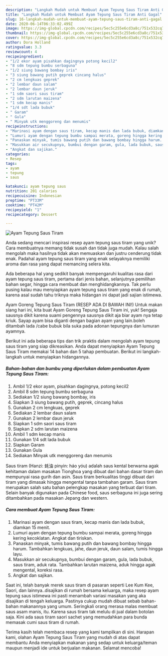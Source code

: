 ```yaml
---
description: "Langkah Mudah untuk Membuat Ayam Tepung Saus Tiram Anti Gagal"
title: "Langkah Mudah untuk Membuat Ayam Tepung Saus Tiram Anti Gagal"
slug: 16-langkah-mudah-untuk-membuat-ayam-tepung-saus-tiram-anti-gagal
date: 2020-06-14T06:33:02.499Z
image: https://img-global.cpcdn.com/recipes/5ec5c255e6cd3a8c/751x532cq70/ayam-tepung-saus-tiram-foto-resep-utama.jpg
thumbnail: https://img-global.cpcdn.com/recipes/5ec5c255e6cd3a8c/751x532cq70/ayam-tepung-saus-tiram-foto-resep-utama.jpg
cover: https://img-global.cpcdn.com/recipes/5ec5c255e6cd3a8c/751x532cq70/ayam-tepung-saus-tiram-foto-resep-utama.jpg
author: Dora Holland
ratingvalue: 3.3
reviewcount: 4
recipeingredient:
- "1/2 ekor ayam pisahkan dagingnya potong kecil2"
- "8 sdm tepung bumbu serbaguna"
- "1/2 siung bawang bombay iris"
- "3 siung bawang putih geprek cincang halus"
- "2 cm lengkuas geprek"
- "2 lembar daun salam"
- "2 lembar daun jeruk"
- "1 sdm saori saus tiram"
- "2 sdm larutan maizena"
- "1 sdm kecap manis"
- "1/4 sdt lada bubuk"
- " Garam"
- " Gula"
- " Minyak utk menggoreng dan menumis"
recipeinstructions:
- "Marinasi ayam dengan saus tiram, kecap manis dan lada bubuk, diamkan 15 menit."
- "Lumuri ayam dengan tepung bumbu sampai merata, goreng hingga kering kecoklatan. Angkat dan tiriskan."
- "Panaskan minyak, tumis bawang putih dan bawang bombay hingga harum. Tambahkan lengkuas, jahe, daun jeruk, daun salam, tumis hingga layu."
- "Masukkan air secukupnya, bumbui dengan garam, gula, lada bubuk, saus tiram, aduk rata. Tambahkan larutan maizena, aduk hingga agak mengental, koreksi rasa."
- "Angkat dan sajikan."
categories:
- Resep
tags:
- ayam
- tepung
- saus

katakunci: ayam tepung saus 
nutrition: 201 calories
recipecuisine: Indonesian
preptime: "PT33M"
cooktime: "PT42M"
recipeyield: "1"
recipecategory: Dessert

---
```



![Ayam Tepung Saus Tiram](https://img-global.cpcdn.com/recipes/5ec5c255e6cd3a8c/751x532cq70/ayam-tepung-saus-tiram-foto-resep-utama.jpg)

Anda sedang mencari inspirasi resep ayam tepung saus tiram yang unik? Cara membuatnya memang tidak susah dan tidak juga mudah. Kalau salah mengolah maka hasilnya tidak akan memuaskan dan justru cenderung tidak enak. Padahal ayam tepung saus tiram yang enak selayaknya memiliki aroma dan rasa yang dapat memancing selera kita.

Ada beberapa hal yang sedikit banyak mempengaruhi kualitas rasa dari ayam tepung saus tiram, pertama dari jenis bahan, selanjutnya pemilihan bahan segar, hingga cara membuat dan menghidangkannya. Tak perlu pusing kalau mau menyiapkan ayam tepung saus tiram yang enak di rumah, karena asal sudah tahu triknya maka hidangan ini dapat jadi sajian istimewa.

Ayam Goreng Tepung Saus Tiram (RESEP ADA DI BAWAH INI!) Untuk makan siang hari ini, kita buat Ayam Goreng Tepung Saus Tiram ini, yuk! Sengaja sausnya dikit karena suami pengennya sausnya dikit aja biar ayam nya tetap kriuk. Sayap ayam bisa diganti dengan bagian ayam yang lain.boleh ditambah lada /cabe bubuk bila suka pada adonan tepungnya dan lumuran ayamnya.


Berikut ini ada beberapa tips dan trik praktis dalam mengolah ayam tepung saus tiram yang siap dikreasikan. Anda dapat menyiapkan Ayam Tepung Saus Tiram memakai 14 bahan dan 5 tahap pembuatan. Berikut ini langkah-langkah untuk menyiapkan hidangannya.

<!--inarticleads1-->

##### Bahan-bahan dan bumbu yang diperlukan dalam pembuatan Ayam Tepung Saus Tiram:

1. Ambil 1/2 ekor ayam, pisahkan dagingnya, potong kecil2
1. Ambil 8 sdm tepung bumbu serbaguna
1. Sediakan 1/2 siung bawang bombay, iris
1. Siapkan 3 siung bawang putih, geprek, cincang halus
1. Gunakan 2 cm lengkuas, geprek
1. Sediakan 2 lembar daun salam
1. Gunakan 2 lembar daun jeruk
1. Siapkan 1 sdm saori saus tiram
1. Siapkan 2 sdm larutan maizena
1. Ambil 1 sdm kecap manis
1. Gunakan 1/4 sdt lada bubuk
1. Siapkan  Garam
1. Gunakan  Gula
1. Sediakan  Minyak utk menggoreng dan menumis


Saus tiram (Hanzi: 蚝油 pinyin: háo yóu) adalah saus kental berwarna agak kehitaman dalam masakan Tionghoa yang dibuat dari bahan dasar tiram dan mempunyai rasa gurih dan asin. Saus tiram berkualitas tinggi dibuat dari tiram yang dimasak hingga mengental tanpa tambahan garam. Saus tiram merupakan salah satu bahan pelengkap masakan yang terbuat dari tiram. Selain banyak digunakan pada Chinese food, saus serbaguna ini juga sering ditambahkan pada masakan Jepang dan western. 

<!--inarticleads2-->

##### Cara membuat Ayam Tepung Saus Tiram:

1. Marinasi ayam dengan saus tiram, kecap manis dan lada bubuk, diamkan 15 menit.
1. Lumuri ayam dengan tepung bumbu sampai merata, goreng hingga kering kecoklatan. Angkat dan tiriskan.
1. Panaskan minyak, tumis bawang putih dan bawang bombay hingga harum. Tambahkan lengkuas, jahe, daun jeruk, daun salam, tumis hingga layu.
1. Masukkan air secukupnya, bumbui dengan garam, gula, lada bubuk, saus tiram, aduk rata. Tambahkan larutan maizena, aduk hingga agak mengental, koreksi rasa.
1. Angkat dan sajikan.


Saat ini, telah banyak merek saus tiram di pasaran seperti Lee Kum Kee, Saori, dan lainnya..disajikan di rumah bersama keluarga, maka resep ayam tepung saus istimewa ini pasti menambah variasi masakan yang aka disajikan di tengah keluarga. Pastinya cukup mudah dibuat sebab bahan-bahan makanannya yang umum. Seringkali orang merasa malas membuat saus asam manis, itu. Karena saus tiram tak melulu di jual dalam botolan saja. Kini ada saus tiram saori sachet yang memudahkan para bunda memasak cumi saus tiram di rumah. 

Terima kasih telah membaca resep yang kami tampilkan di sini. Harapan kami, olahan Ayam Tepung Saus Tiram yang mudah di atas dapat membantu Anda menyiapkan makanan yang sedap untuk keluarga/teman maupun menjadi ide untuk berjualan makanan. Selamat mencoba!
